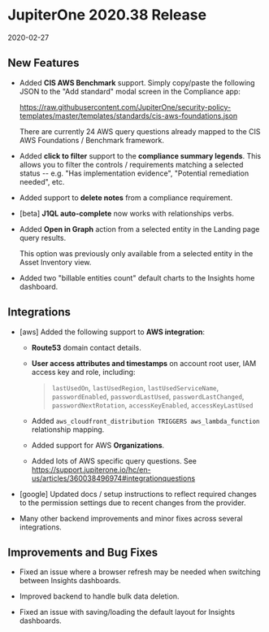 # JupiterOne 2020.38 Release

2020-02-27

## New Features

- Added **CIS AWS Benchmark** support. Simply copy/paste the following JSON to
  the "Add standard" modal screen in the Compliance app:

  <https://raw.githubusercontent.com/JupiterOne/security-policy-templates/master/templates/standards/cis-aws-foundations.json>

  There are currently 24 AWS query questions already mapped to the CIS AWS
  Foundations / Benchmark framework.

- Added **click to filter** support to the **compliance summary legends**.
  This allows you to filter the controls / requirements matching a selected
  status -- e.g. "Has implementation evidence", "Potential remediation needed",
  etc.

- Added support to **delete notes** from a compliance requirement.

- [beta] **J1QL auto-complete** now works with relationships verbs.

- Added **Open in Graph** action from a selected entity in the Landing page
  query results.
  
  This option was previously only available from a selected entity in the Asset
  Inventory view.

- Added two "billable entities count" default charts to the Insights home
  dashboard.

## Integrations

- [aws] Added the following support to **AWS integration**:

  - **Route53** domain contact details.

  - **User access attributes and timestamps** on account root user, IAM access
    key and role, including:

    > `lastUsedOn`, `lastUsedRegion`, `lastUsedServiceName`,
    > `passwordEnabled`, `passwordLastUsed`, `passwordLastChanged`, `passwordNextRotation`,
    > `accessKeyEnabled`, `accessKeyLastUsed`

  - Added `aws_cloudfront_distribution TRIGGERS aws_lambda_function` relationship
    mapping.
  
  - Added support for AWS **Organizations**.

  - Added lots of AWS specific query questions. See
    <https://support.jupiterone.io/hc/en-us/articles/360038496974#integrationquestions>

- [google] Updated docs / setup instructions to reflect required changes to the
  permission settings due to recent changes from the provider.

- Many other backend improvements and minor fixes across several integrations.

## Improvements and Bug Fixes

- Fixed an issue where a browser refresh may be needed when switching between
  Insights dashboards.

- Improved backend to handle bulk data deletion.

- Fixed an issue with saving/loading the default layout for Insights dashboards.
